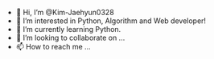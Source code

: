 - 👋 Hi, I’m @Kim-Jaehyun0328
- 👀 I’m interested in Python, Algorithm and Web developer!
- 🌱 I’m currently learning Python.
- 💞️ I’m looking to collaborate on ...
- 📫 How to reach me ...

<!---
Kim-Jaehyun0328/Kim-Jaehyun0328 is a ✨ special ✨ repository because its `README.md` (this file) appears on your GitHub profile.
You can click the Preview link to take a look at your changes.
--->
